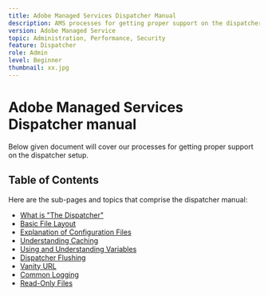 ```yaml
---
title: Adobe Managed Services Dispatcher Manual
description: AMS processes for getting proper support on the dispatcher setup.
version: Adobe Managed Service
topic: Administration, Performance, Security
feature: Dispatcher
role: Admin
level: Beginner
thumbnail: xx.jpg
---
```


# Adobe Managed Services Dispatcher manual

Below given document will cover our processes for getting proper support on the dispatcher setup.

## Table of Contents

Here are the sub-pages and topics that comprise the dispatcher manual:

- [What is "The Dispatcher"](./what-is-the-dispatcher.md)
- [Basic File Layout](./basic-file-layout.md)
- [Explanation of Configuration Files](./explanation-config-files.md)
- [Understanding Caching](./understanding-cache.md)
- [Using and Understanding Variables](./variables.md)
- [Dispatcher Flushing](./disp-flushing.md)
- [Vanity URL](./disp-vanity-url.md)
- [Common Logging](./common-logs.md)
- [Read-Only Files](./immutable-files.md)